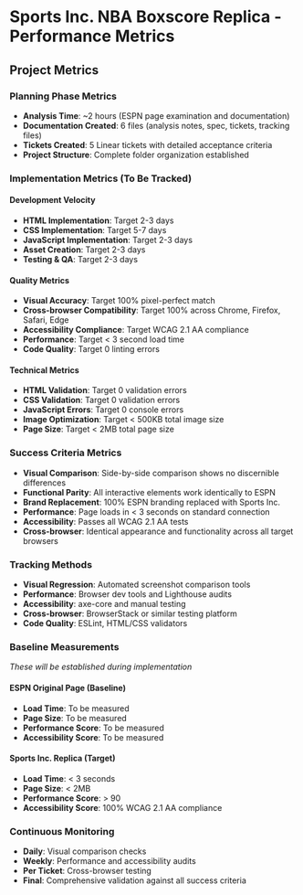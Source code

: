 # Sports Inc. NBA Boxscore Replica - Performance Metrics

## Project Metrics

### Planning Phase Metrics
- **Analysis Time**: ~2 hours (ESPN page examination and documentation)
- **Documentation Created**: 6 files (analysis notes, spec, tickets, tracking files)
- **Tickets Created**: 5 Linear tickets with detailed acceptance criteria
- **Project Structure**: Complete folder organization established

### Implementation Metrics (To Be Tracked)

#### Development Velocity
- **HTML Implementation**: Target 2-3 days
- **CSS Implementation**: Target 5-7 days  
- **JavaScript Implementation**: Target 2-3 days
- **Asset Creation**: Target 2-3 days
- **Testing & QA**: Target 2-3 days

#### Quality Metrics
- **Visual Accuracy**: Target 100% pixel-perfect match
- **Cross-browser Compatibility**: Target 100% across Chrome, Firefox, Safari, Edge
- **Accessibility Compliance**: Target WCAG 2.1 AA compliance
- **Performance**: Target < 3 second load time
- **Code Quality**: Target 0 linting errors

#### Technical Metrics
- **HTML Validation**: Target 0 validation errors
- **CSS Validation**: Target 0 validation errors
- **JavaScript Errors**: Target 0 console errors
- **Image Optimization**: Target < 500KB total image size
- **Page Size**: Target < 2MB total page size

### Success Criteria Metrics
- **Visual Comparison**: Side-by-side comparison shows no discernible differences
- **Functional Parity**: All interactive elements work identically to ESPN
- **Brand Replacement**: 100% ESPN branding replaced with Sports Inc.
- **Performance**: Page loads in < 3 seconds on standard connection
- **Accessibility**: Passes all WCAG 2.1 AA tests
- **Cross-browser**: Identical appearance and functionality across all target browsers

### Tracking Methods
- **Visual Regression**: Automated screenshot comparison tools
- **Performance**: Browser dev tools and Lighthouse audits
- **Accessibility**: axe-core and manual testing
- **Cross-browser**: BrowserStack or similar testing platform
- **Code Quality**: ESLint, HTML/CSS validators

### Baseline Measurements
*These will be established during implementation*

#### ESPN Original Page (Baseline)
- **Load Time**: To be measured
- **Page Size**: To be measured
- **Performance Score**: To be measured
- **Accessibility Score**: To be measured

#### Sports Inc. Replica (Target)
- **Load Time**: < 3 seconds
- **Page Size**: < 2MB
- **Performance Score**: > 90
- **Accessibility Score**: 100% WCAG 2.1 AA compliance

### Continuous Monitoring
- **Daily**: Visual comparison checks
- **Weekly**: Performance and accessibility audits
- **Per Ticket**: Cross-browser testing
- **Final**: Comprehensive validation against all success criteria

